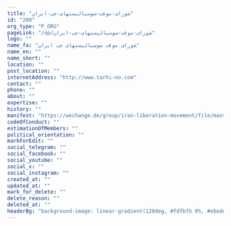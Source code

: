 ```yaml
---
title: "شورای-موقت-سوسیالیستهای-چپ-ایران"
id: "208"
org_type: "P_ORG"
pageLink: "/op/شورای-موقت-سوسیالیستهای-چپ-ایران"
logo: ""
name_fa: "شورای موقت سوسیالیستهای چپ ایران"
name_en: ""
name_short: ""
location: ""
post_location: ""
internetAddress: "http://www.tarhi-no.com"
contact: ""
phone: ""
about: ""
expertise: ""
history: ""
manifest: "https://wechange.de/group/iran-liberation-movement/file/manshur_shorapdf/download/Manshur_Shora.pdf"
codeOfConduct: ""
estimationOfMembers: ""
political_orientation: ""
markForEdit: ""
social_telegram: ""
social_facebook: ""
social_youtube: ""
social_x: ""
social_instagram: ""
created_at: ""
updated_at: ""
mark_for_delete: ""
delete_reason: ""
deleted_at: ""
headerBg: "background-image: linear-gradient(120deg, #fdfbfb 0%, #ebedee 100%);"
---
```

